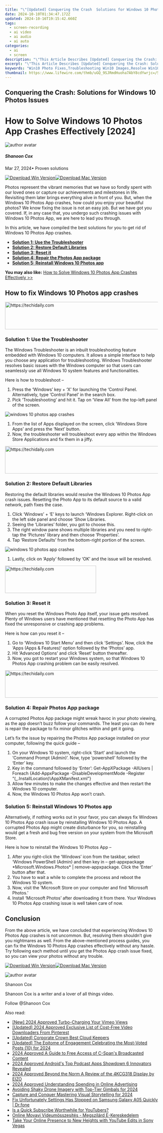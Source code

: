 ```yaml
---
title: "\"[Updated] Conquering the Crash  Solutions for Windows 10 Photos Issues\""
date: 2024-10-10T01:34:47.172Z
updated: 2024-10-16T19:15:42.660Z
tags: 
  - screen-recording
  - ai video
  - ai audio
  - ai auto
categories: 
  - ai
  - screen
description: "\"This Article Describes [Updated] Conquering the Crash: Solutions for Windows 10 Photos Issues\""
excerpt: "\"This Article Describes [Updated] Conquering the Crash: Solutions for Windows 10 Photos Issues\""
keywords: "Win10 Photo Fixes,Troubleshooting Win10 Images,Resolve Win10 Photo Crash,Fix Windows 10 Photos Errors,Win10 Image Glitch Solutions,Overcoming Win10 Photo Issues,Tackling Win10 Photos Problems"
thumbnail: https://www.lifewire.com/thmb/uGQ_9SJRmdHuoha7AbY8cdYwrjc=/540x405/filters:no_upscale():max_bytes(150000):strip_icc()/how-to-watch-the-alien-movies-in-order-612898751c874dffb6c6f3990444f8fe.jpg
---
```


## Conquering the Crash: Solutions for Windows 10 Photos Issues

# How to Solve Windows 10 Photos App Crashes Effectively \[2024\]

![author avatar](https://images.wondershare.com/filmora/article-images/shannon-cox.jpg)

##### Shanoon Cox

 Mar 27, 2024• Proven solutions

[![Download Win Version](https://images.wondershare.com/filmora/guide/download-btn-win.jpg)](https://tools.techidaily.com/wondershare/filmora/download/)[![Download Mac Version](https://images.wondershare.com/filmora/guide/download-btn-mac.jpg)](https://tools.techidaily.com/wondershare/filmora/download/)

Photos represent the vibrant memories that we have so fondly spent with our loved ones or capture our achievements and milestones in life. Revisiting them later brings everything alive in front of you. But, when the Windows 10 Photos App crashes, how could you enjoy your beautiful photos? We know fixing the issue is not an easy job. But we have got you covered. If, in any case that, you undergo such crashing issues with Windows 10 Photos App, we are here to lead you through.

In this article, we have compiled the best solutions for you to get rid of Windows 10 Photos App crashes.

* [**Solution 1: Use the Troubleshooter**](#part1)
* [**Solution 2: Restore Default Libraries**](#part2)
* [**Solution 3: Reset it**](#part3)
* [**Solution 4: Repair the Photos App package**](#part4)
* [**Solution 5: Reinstall Windows 10 Photos app**](#part5)

**You may also like:** [How to Solve Windows 10 Photos App Crashes Effectively >>](https://tools.techidaily.com/wondershare/filmora/download/)

## How to fix Windows 10 Photos app crashes

<!-- affiliate ads begin -->
<a href="https://bluettieu.pxf.io/c/5597632/2141676/17091" target="_top" id="2141676">
  <img src="//a.impactradius-go.com/display-ad/17091-2141676" border="0" alt="https://techidaily.com" width="728" height="90"/>
</a>
<img height="0" width="0" src="https://bluettieu.pxf.io/i/5597632/2141676/17091" style="position:absolute;visibility:hidden;" border="0" />
<!-- affiliate ads end -->

### Solution 1: Use the Troubleshooter

The Windows Troubleshooter is an inbuilt troubleshooting feature embedded with Windows 10 computers. It allows a simple interface to help you choose any application for troubleshooting. Windows Troubleshooter resolves basic issues with the Windows computer so that users can seamlessly use all Windows 10 system features and functionalities.

Here is how to troubleshoot –

   1. Press the ‘Windows’ key + ‘X’ for launching the ‘Control Panel. Alternatively, type ‘Control Panel’ in the search box.
   2. Pick ‘Troubleshooting’ and hit it. Tap on ‘View All’ from the top-left panel of the screen.

![windows 10 photos app crashes](https://images.wondershare.com/filmora/article-images/Troubleshooter.jpg)

1. From the list of Apps displayed on the screen, click ‘Windows Store Apps’ and press the ‘Next’ button.
2. Now, the troubleshooter will troubleshoot every app within the Windows Store Applications and fix them in a jiffy.

<!-- affiliate ads begin -->
<a href="https://aligracehair.sjv.io/c/5597632/1938721/19272" target="_top" id="1938721">
  <img src="//a.impactradius-go.com/display-ad/19272-1938721" border="0" alt="https://techidaily.com" width="728" height="90"/>
</a>
<img height="0" width="0" src="https://aligracehair.sjv.io/i/5597632/1938721/19272" style="position:absolute;visibility:hidden;" border="0" />
<!-- affiliate ads end -->

### Solution 2: Restore Default Libraries

Restoring the default libraries would resolve the Windows 10 Photos App crash issues. Resetting the Photo App to its default source to a valid network, path fixes the case.

   1. Click ‘Windows’ + ‘E’ keys to launch ‘Windows Explorer. Right-click on the left side panel and choose ‘Show Libraries.
   2. Seeing the ‘Libraries’ folder, you got to choose this.
   3. The right window pane shows multiple libraries and you need to right-tap the ‘Pictures’ library and then choose ‘Properties’.
   4. Tap ‘Restore Defaults’ from the bottom-right portion of the screen.

![windows 10 photos app crashes](https://images.wondershare.com/filmora/article-images/windows-10-photos-app-crashes-restore.jpg)

1. Lastly, click on ‘Apply’ followed by ‘OK’ and the issue will be resolved.

<!-- affiliate ads begin -->
<a href="https://aligracehair.sjv.io/c/5597632/1896527/19272" target="_top" id="1896527">
  <img src="//a.impactradius-go.com/display-ad/19272-1896527" border="0" alt="https://techidaily.com" width="300" height="90"/>
</a>
<img height="0" width="0" src="https://aligracehair.sjv.io/i/5597632/1896527/19272" style="position:absolute;visibility:hidden;" border="0" />
<!-- affiliate ads end -->

### Solution 3: Reset it

When you reset the Windows Photo App itself, your issue gets resolved. Plenty of Windows users have mentioned that resetting the Photo App has fixed the unresponsive or crashing app problems.

Here is how can you reset it –

1. Go to ‘Windows 10 Start Menu’ and then click ‘Settings’. Now, click the ‘Apps (Apps & Features)’ option followed by the ‘Photos’ app.
2. Hit ‘Advanced Options’ and click ‘Reset’ button thereafter.
3. Now, you got to restart your Windows system, so that Windows 10 Photos App crashing problem can be easily resolved.

<!-- affiliate ads begin -->
<a href="https://aligracehair.sjv.io/c/5597632/1868499/19272" target="_top" id="1868499">
  <img src="//a.impactradius-go.com/display-ad/19272-1868499" border="0" alt="https://techidaily.com" width="728" height="90"/>
</a>
<img height="0" width="0" src="https://aligracehair.sjv.io/i/5597632/1868499/19272" style="position:absolute;visibility:hidden;" border="0" />
<!-- affiliate ads end -->

### Solution 4: Repair Photos App package

A corrupted Photos App package might wreak havoc in your photo viewing, as the app doesn’t buzz follow your commands. The least you can do here is repair the package to fix minor glitches within and get it going.

Let’s fix the issue by repairing the Photos App package installed on your computer, following the quick guide –

1. On your Windows 10 system, right-click ‘Start’ and launch the ‘Command Prompt (Admin)’. Now, type ‘powershell’ followed by the ‘Enter’ key.
2. Key in the command followed by ‘Enter’: Get-AppXPackage -AllUsers | Foreach {Add-AppxPackage -DisableDevelopmentMode -Register “$($\_.InstallLocation)\\AppXManifest.xml”}
3. Allow few minutes to make the changes effective and then restart the Windows 10 computer.
4. Now, the Windows 10 Photos App won’t crash.

### Solution 5: Reinstall Windows 10 Photos app

Alternatively, if nothing works out in your favor, you can always fix Windows 10 Photos App crash issue by reinstalling Windows 10 Photos App. A corrupted Photos App might create disturbance for you, so reinstalling would get a fresh and bug free version on your system from the Microsoft Store.

Here is how to reinstall the Windows 10 Photos App –

1. After you right-click the ‘Windows’ icon from the taskbar, select ‘Windows PowerShell (Admin) and then key in – get-appxpackage \*Microsoft.Windows.Photos\* | remove-appxpackage. Click the ‘Enter’ button after that.
1. You have to wait a while to complete the process and reboot the Windows 10 system.
2. Now, visit the ‘Microsoft Store on your computer and find ‘Microsoft Photos.’
3. Install ‘Microsoft Photos’ after downloading it from there. Your Windows 10 Photos App crashing issue is well taken care of now.

## Conclusion

From the above article, we have concluded that experiencing Windows 10 Photos App crashes is not uncommon. But, resolving them shouldn’t give you nightmares as well. From the above-mentioned process guides, you can fix the Windows 10 Photos App crashes effectively without any hassle. Try following each method until you get the Photos App crash issue fixed, so you can view your photos without any trouble.

[![Download Win Version](https://images.wondershare.com/filmora/guide/download-btn-win.jpg)](https://tools.techidaily.com/wondershare/filmora/download/)[![Download Mac Version](https://images.wondershare.com/filmora/guide/download-btn-mac.jpg)](https://tools.techidaily.com/wondershare/filmora/download/)

![author avatar](https://images.wondershare.com/filmora/article-images/shannon-cox.jpg)

Shanoon Cox

Shanoon Cox is a writer and a lover of all things video.

Follow @Shanoon Cox

<ins class="adsbygoogle"
      style="display:block"
      data-ad-client="ca-pub-7571918770474297"
      data-ad-slot="8358498916"
      data-ad-format="auto"
      data-full-width-responsive="true"></ins>

<span class="atpl-alsoreadstyle">Also read:</span>
<div><ul>
<li><a href="https://vimeo-videos.techidaily.com/new-2024-approved-turbo-charging-your-vimeo-views/"><u>[New] 2024 Approved Turbo-Charging Your Vimeo Views</u></a></li>
<li><a href="https://fox-access.techidaily.com/updated-2024-approved-exclusive-list-of-cost-free-video-downloaders-from-pinterest/"><u>[Updated] 2024 Approved Exclusive List of Cost-Free Video Downloaders From Pinterest</u></a></li>
<li><a href="https://extra-resources.techidaily.com/updated-corporate-crown-best-cloud-keepers/"><u>[Updated] Corporate Crown Best Cloud Keepers</u></a></li>
<li><a href="https://fox-cloud.techidaily.com/updated-the-epitome-of-engagement-celebrating-the-most-voted-posts-10-for-2024/"><u>[Updated] The Epitome of Engagement Celebrating the Most-Voted Posts (10) for 2024</u></a></li>
<li><a href="https://extra-resources.techidaily.com/2024-approved-a-guide-to-free-access-of-c-spans-broadcasted-content/"><u>2024 Approved A Guide to Free Access of C-Span's Broadcasted Content</u></a></li>
<li><a href="https://extra-resources.techidaily.com/2024-approved-androids-top-podcast-apps-showdown-6-innovators-revealed/"><u>2024 Approved Android's Top Podcast Apps Showdown 6 Innovators Revealed</u></a></li>
<li><a href="https://extra-resources.techidaily.com/2024-approved-beyond-the-norm-a-review-of-the-4kcg318-display-by-eizo/"><u>2024 Approved Beyond the Norm A Review of the 4KCG318 Display by EIZO</u></a></li>
<li><a href="https://some-approaches.techidaily.com/2024-approved-understanding-spending-in-online-advertising/"><u>2024 Approved Understanding Spending in Online Advertising</u></a></li>
<li><a href="https://extra-resources.techidaily.com/avoiding-shaky-drone-imagery-with-top-tier-gimbals-for-2024/"><u>Avoiding Shaky Drone Imagery with Top-Tier Gimbals for 2024</u></a></li>
<li><a href="https://extra-resources.techidaily.com/capture-and-conquer-mastering-visual-storytelling-for-2024/"><u>Capture and Conquer Mastering Visual Storytelling for 2024</u></a></li>
<li><a href="https://howto.techidaily.com/fix-unfortunately-settings-has-stopped-on-samsung-galaxy-a05-quickly-drfone-by-drfone-fix-android-problems-fix-android-problems/"><u>Fix Unfortunately Settings Has Stopped on Samsung Galaxy A05 Quickly | Dr.fone</u></a></li>
<li><a href="https://youtube-sure.techidaily.com/quick-subscribe-worthwhile-for-youtubers/"><u>Is a Quick Subscribe Worthwhile for YouTubers?</u></a></li>
<li><a href="https://technical-tips.techidaily.com/online-movavi-videumosszesites-megszilard-e-kereskedelem/"><u>Online Movavi Vídeumösszesítés - Megszilárd E-Kereskedelem</u></a></li>
<li><a href="https://youtube-clips.techidaily.com/take-your-online-presence-to-new-heights-with-youtube-edits-in-sony-vegas/"><u>Take Your Online Presence to New Heights with YouTube Edits in Sony Vegas</u></a></li>
</ul></div>

